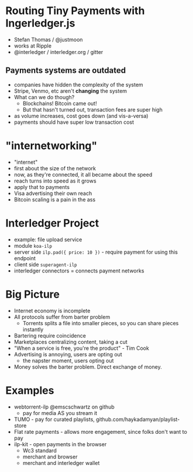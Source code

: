 # Routing Tiny Payments with Ingerledger.js

- Stefan Thomas / @justmoon
- works at Ripple
- @interledger / interledger.org / gitter

## Payments systems are outdated
- companies have hidden the complexity of the system
- Stripe, Venmo, etc aren't **changing** the system
- What can we do though?
  - Blockchains! Bitcoin came out!
  - But that hasn't turned out, transaction fees are super high
- as volume increases, cost goes down (and vis-a-versa)
- payments should have super low transaction cost

# "internetworking"
- "internet"
- first about the size of the network
- now, as they're connected, it all became about the speed
- reach turns into speed as it grows
- apply that to payments
- Visa advertising their own reach
- Bitcoin scaling is a pain in the ass

# Interledger Project
- example: file upload service
- module `koa-ilp`
- server side `ilp.pad({ price: 10 })` - require payment for using this endpoint
- client side `superagent-ilp`
- interledger connectors = connects payment networks

# Big Picture
- Internet economy is incomplete
- All protocols suffer from barter problem
  - Torrents splits a file into smaller pieces, so you can share pieces instantly
- Bartering require coincidence
- Marketplaces centralizing content, taking a cut
- "When a service is free, you're the product" - Tim Cook
- Advertising is annoying, users are opting out
  - the napster moment, users opting out
- Money solves the barter problem. Direct exchange of money.

# Examples
- webtorrent-ilp @emscschwartz on github
  - pay for media AS you stream it
- TUMO - pay for curated playlists, github.com/haykadamyan/playlist-store
- Flat rate payments - allows more engagement, since folks don't want to pay
- ilp-kit - open payments in the browser
  - Wc3 standard
  - merchant and browser
  - merchant and interledger wallet
